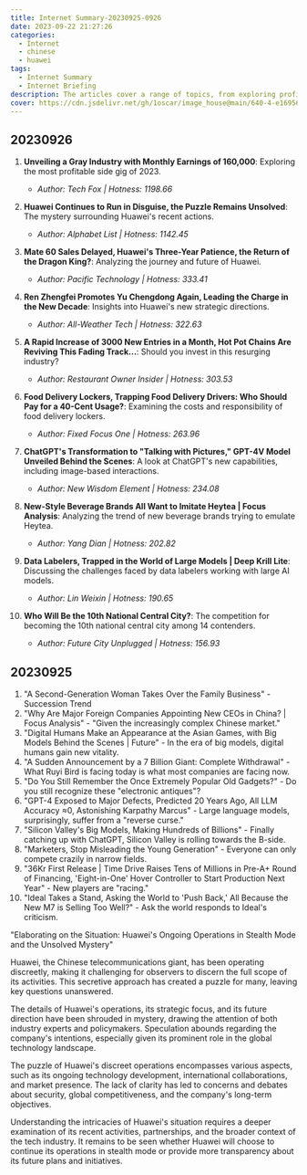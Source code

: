 ```yaml
---
title: Internet Summary-20230925-0926
date: 2023-09-22 21:27:26
categories:
  - Internet
  - chinese 
  - huawei 
tags:
  - Internet Summary 
  - Internet Briefing
description: The articles cover a range of topics, from exploring profitable side gigs, discussing Huawei's mysterious actions, and analyzing the return of the Mate 60, to examining promotions within Huawei, the revival of hot pot chains, challenges with food delivery lockers, ChatGPT's image-based interactions, the trend of emulating Heytea in beverage brands, struggles faced by data labelers, and the competition among 14 cities for the title of the 10th national central city in China.
cover: https://cdn.jsdelivr.net/gh/1oscar/image_house@main/640-4-e1695696179391.png
---
```


## 20230926

1. **Unveiling a Gray Industry with Monthly Earnings of 160,000**: Exploring the most profitable side gig of 2023.
   - *Author: Tech Fox | Hotness: 1198.66*

2. **Huawei Continues to Run in Disguise, the Puzzle Remains Unsolved**: The mystery surrounding Huawei's recent actions.
   - *Author: Alphabet List | Hotness: 1142.45*

3. **Mate 60 Sales Delayed, Huawei's Three-Year Patience, the Return of the Dragon King?**: Analyzing the journey and future of Huawei.
   - *Author: Pacific Technology | Hotness: 333.41*

4. **Ren Zhengfei Promotes Yu Chengdong Again, Leading the Charge in the New Decade**: Insights into Huawei's new strategic directions.
   - *Author: All-Weather Tech | Hotness: 322.63*

5. **A Rapid Increase of 3000 New Entries in a Month, Hot Pot Chains Are Reviving This Fading Track...**: Should you invest in this resurging industry?
   - *Author: Restaurant Owner Insider | Hotness: 303.53*

6. **Food Delivery Lockers, Trapping Food Delivery Drivers: Who Should Pay for a 40-Cent Usage?**: Examining the costs and responsibility of food delivery lockers.
   - *Author: Fixed Focus One | Hotness: 263.96*

7. **ChatGPT's Transformation to "Talking with Pictures," GPT-4V Model Unveiled Behind the Scenes**: A look at ChatGPT's new capabilities, including image-based interactions.
   - *Author: New Wisdom Element | Hotness: 234.08*

8. **New-Style Beverage Brands All Want to Imitate Heytea | Focus Analysis**: Analyzing the trend of new beverage brands trying to emulate Heytea.
   - *Author: Yang Dian | Hotness: 202.82*

9. **Data Labelers, Trapped in the World of Large Models | Deep Krill Lite**: Discussing the challenges faced by data labelers working with large AI models.
   - *Author: Lin Weixin | Hotness: 190.65*

10. **Who Will Be the 10th National Central City?**: The competition for becoming the 10th national central city among 14 contenders.
    - *Author: Future City Unplugged | Hotness: 156.93*


## 20230925


1. "A Second-Generation Woman Takes Over the Family Business" - Succession Trend
2. "Why Are Major Foreign Companies Appointing New CEOs in China? | Focus Analysis" - "Given the increasingly complex Chinese market."
3. "Digital Humans Make an Appearance at the Asian Games, with Big Models Behind the Scenes | Future" - In the era of big models, digital humans gain new vitality.
4. "A Sudden Announcement by a 7 Billion Giant: Complete Withdrawal" - What Ruyi Bird is facing today is what most companies are facing now.
5. "Do You Still Remember the Once Extremely Popular Old Gadgets?" - Do you still recognize these "electronic antiques"?
6. "GPT-4 Exposed to Major Defects, Predicted 20 Years Ago, All LLM Accuracy ≈0, Astonishing Karpathy Marcus" - Large language models, surprisingly, suffer from a "reverse curse."
7. "Silicon Valley's Big Models, Making Hundreds of Billions" - Finally catching up with ChatGPT, Silicon Valley is rolling towards the B-side.
8. "Marketers, Stop Misleading the Young Generation" - Everyone can only compete crazily in narrow fields.
9. "36Kr First Release | Time Drive Raises Tens of Millions in Pre-A+ Round of Financing, 'Eight-in-One' Hover Controller to Start Production Next Year" - New players are "racing."
10. "Ideal Takes a Stand, Asking the World to 'Push Back,' All Because the New M7 is Selling Too Well?" - Ask the world responds to Ideal's criticism.


"Elaborating on the Situation: Huawei's Ongoing Operations in Stealth Mode and the Unsolved Mystery"

Huawei, the Chinese telecommunications giant, has been operating discreetly, making it challenging for observers to discern the full scope of its activities. This secretive approach has created a puzzle for many, leaving key questions unanswered.

The details of Huawei's operations, its strategic focus, and its future direction have been shrouded in mystery, drawing the attention of both industry experts and policymakers. Speculation abounds regarding the company's intentions, especially given its prominent role in the global technology landscape.

The puzzle of Huawei's discreet operations encompasses various aspects, such as its ongoing technology development, international collaborations, and market presence. The lack of clarity has led to concerns and debates about security, global competitiveness, and the company's long-term objectives.

Understanding the intricacies of Huawei's situation requires a deeper examination of its recent activities, partnerships, and the broader context of the tech industry. It remains to be seen whether Huawei will choose to continue its operations in stealth mode or provide more transparency about its future plans and initiatives.
